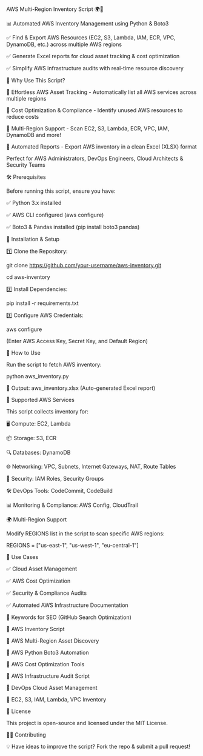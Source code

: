 AWS Multi-Region Inventory Script 🌍🚀

📊 Automated AWS Inventory Management using Python & Boto3

✅ Find & Export AWS Resources (EC2, S3, Lambda, IAM, ECR, VPC, DynamoDB, etc.) across multiple AWS regions

✅ Generate Excel reports for cloud asset tracking & cost optimization

✅ Simplify AWS infrastructure audits with real-time resource discovery


🚀 Why Use This Script?

🔹 Effortless AWS Asset Tracking - Automatically list all AWS services across multiple regions

🔹 Cost Optimization & Compliance - Identify unused AWS resources to reduce costs

🔹 Multi-Region Support - Scan EC2, S3, Lambda, ECR, VPC, IAM, DynamoDB and more!

🔹 Automated Reports - Export AWS inventory in a clean Excel (XLSX) format

Perfect for AWS Administrators, DevOps Engineers, Cloud Architects & Security Teams


🛠 Prerequisites

Before running this script, ensure you have:

✅ Python 3.x installed

✅ AWS CLI configured (aws configure)

✅ Boto3 & Pandas installed (pip install boto3 pandas)


🔧 Installation & Setup

1️⃣ Clone the Repository:

git clone https://github.com/your-username/aws-inventory.git

cd aws-inventory


2️⃣ Install Dependencies:

pip install -r requirements.txt


3️⃣ Configure AWS Credentials:

aws configure

(Enter AWS Access Key, Secret Key, and Default Region)



🎯 How to Use

Run the script to fetch AWS inventory:

python aws_inventory.py

📂 Output: aws_inventory.xlsx (Auto-generated Excel report)

📜 Supported AWS Services

This script collects inventory for:

🖥️ Compute: EC2, Lambda

📦 Storage: S3, ECR

🔍 Databases: DynamoDB

🌐 Networking: VPC, Subnets, Internet Gateways, NAT, Route Tables

🔐 Security: IAM Roles, Security Groups

🛠️ DevOps Tools: CodeCommit, CodeBuild

📊 Monitoring & Compliance: AWS Config, CloudTrail

🌍 Multi-Region Support

Modify REGIONS list in the script to scan specific AWS regions:

REGIONS = ["us-east-1", "us-west-1", "eu-central-1"]

🚀 Use Cases

✅ Cloud Asset Management

✅ AWS Cost Optimization

✅ Security & Compliance Audits

✅ Automated AWS Infrastructure Documentation


🎯 Keywords for SEO (GitHub Search Optimization)

🔹 AWS Inventory Script

🔹 AWS Multi-Region Asset Discovery

🔹 AWS Python Boto3 Automation

🔹 AWS Cost Optimization Tools

🔹 AWS Infrastructure Audit Script

🔹 DevOps Cloud Asset Management

🔹 EC2, S3, IAM, Lambda, VPC Inventory


📜 License

This project is open-source and licensed under the MIT License.


👨‍💻 Contributing

💡 Have ideas to improve the script? Fork the repo & submit a pull request!
